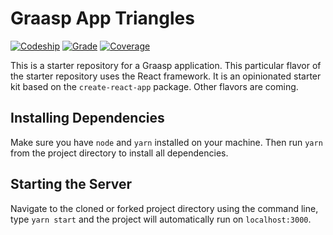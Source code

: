 # Graasp App Triangles

[![Codeship](https://app.codeship.com/projects/c2b849a0-c8ab-0136-1570-2eef66d6b64c/status?branch=master)](https://app.codeship.com/projects/314828)
[![Grade](https://api.codacy.com/project/badge/Grade/6a80871fba7f4508b43865f2f7a6496e)](https://www.codacy.com/app/react-epfl/graasp-app-triangles)
[![Coverage](https://api.codacy.com/project/badge/Coverage/6a80871fba7f4508b43865f2f7a6496e)](https://www.codacy.com/app/react-epfl/graasp-app-triangles)

This is a starter repository for a Graasp application. This particular flavor of the starter
repository uses the React framework. It is an opinionated starter kit based on the `create-react-app`
package. Other flavors are coming.

## Installing Dependencies

Make sure you have `node` and `yarn` installed on your machine.
Then run `yarn` from the project directory to install all dependencies.

## Starting the Server

Navigate to the cloned or forked project directory using the command line,
type `yarn start` and the project will automatically run on `localhost:3000`.

